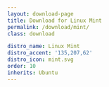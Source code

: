 ```yaml
---
layout: download-page
title: Download for Linux Mint
permalink: /download/mint/
class: download

distro_name: Linux Mint
distro_accent: '135,207,62'
distro_icon: mint.svg
order: 10
inherits: Ubuntu
---
```

